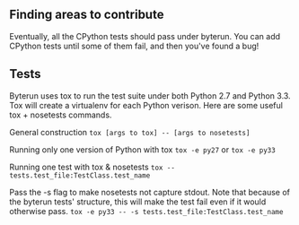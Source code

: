 

## Finding areas to contribute
Eventually, all the CPython tests should pass under byterun.  You can add CPython tests until some of them fail, and then you've found a bug!

## Tests
Byterun uses tox to run the test suite under both Python 2.7 and Python 3.3.  Tox will create a virtualenv for each Python verison.  Here are some useful tox + nosetests commands.

General construction
`tox [args to tox] -- [args to nosetests]`

Running only one version of Python with tox
`tox -e py27` or `tox -e py33`

Running one test with tox & nosetests
`tox -- tests.test_file:TestClass.test_name`

Pass the -s flag to make nosetests not capture stdout.  Note that because of the byterun tests' structure, this will make the test fail even if it would otherwise pass.
`tox -e py33 -- -s tests.test_file:TestClass.test_name`
